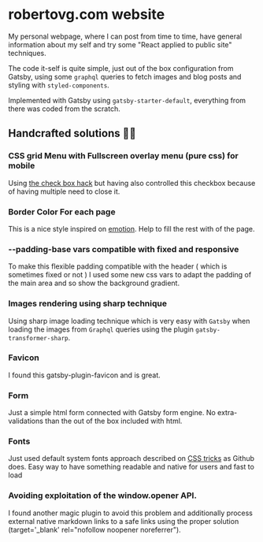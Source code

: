 # robertovg.com website

My personal webpage, where I can post from time to time, have general information about my self and try some "React applied to public site" techniques.

The code it-self is quite simple, just out of the box configuration from Gatsby, using some `graphql` queries to fetch images and blog posts and styling with `styled-components`.

Implemented with Gatsby using `gatsby-starter-default`, everything from there was coded from the scratch.

## Handcrafted solutions 👨‍💻

### CSS grid Menu with Fullscreen overlay menu (pure css) for mobile

Using [the check box hack](https://css-tricks.com/the-checkbox-hack/) but having also controlled this checkbox because of having multiple need to close it.

### Border Color For each page

This is a nice style inspired on [emotion](https://emotion.sh/). Help to fill the rest with of the page.

### --padding-base vars compatible with fixed and responsive

To make this flexible padding compatible with the header ( which is sometimes fixed or not ) I used some new css vars to adapt the padding of the main area and so show the background gradient.

### Images rendering using sharp technique

Using sharp image loading technique which is very easy with `Gatsby` when loading the images from `Graphql` queries using the plugin `gatsby-transformer-sharp`.

### Favicon

I found this gatsby-plugin-favicon and is great.

### Form

Just a simple html form connected with Gatsby form engine. No extra-validations than the out of the box included with html.

### Fonts

Just used default system fonts approach described on [CSS tricks](https://css-tricks.com/snippets/css/system-font-stack/) as Github does. Easy way to have something readable and native for users and fast to load

### Avoiding exploitation of the window.opener API.

I found another magic plugin to avoid this problem and additionally process external native markdown links to a safe links using the proper solution (target='\_blank' rel="nofollow noopener noreferrer").

